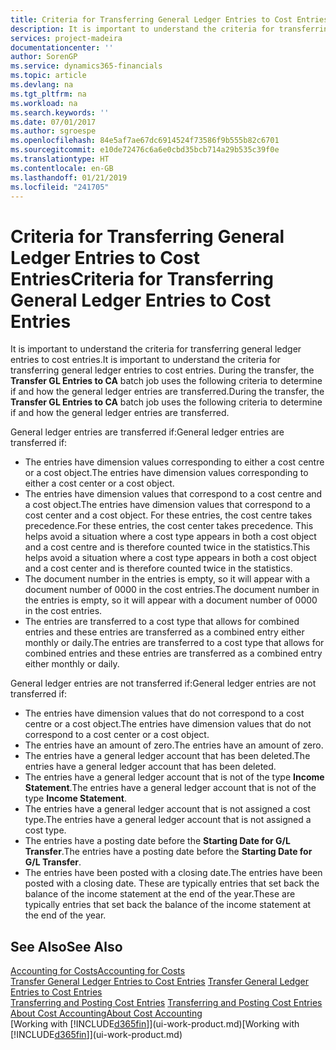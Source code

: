 ```yaml
---
title: Criteria for Transferring General Ledger Entries to Cost Entries | Microsoft Docs
description: It is important to understand the criteria for transferring general ledger entries to cost entries. During the transfer, the **Transfer GL Entries to CA** batch job uses the following criteria to determine if and how the general ledger entries are transferred.
services: project-madeira
documentationcenter: ''
author: SorenGP
ms.service: dynamics365-financials
ms.topic: article
ms.devlang: na
ms.tgt_pltfrm: na
ms.workload: na
ms.search.keywords: ''
ms.date: 07/01/2017
ms.author: sgroespe
ms.openlocfilehash: 84e5af7ae67dc6914524f73586f9b555b82c6701
ms.sourcegitcommit: e10de72476c6a6e0cbd35bcb714a29b535c39f0e
ms.translationtype: HT
ms.contentlocale: en-GB
ms.lasthandoff: 01/21/2019
ms.locfileid: "241705"
---
```

# <a name="criteria-for-transferring-general-ledger-entries-to-cost-entries"></a><span data-ttu-id="1853e-104">Criteria for Transferring General Ledger Entries to Cost Entries</span><span class="sxs-lookup"><span data-stu-id="1853e-104">Criteria for Transferring General Ledger Entries to Cost Entries</span></span>
<span data-ttu-id="1853e-105">It is important to understand the criteria for transferring general ledger entries to cost entries.</span><span class="sxs-lookup"><span data-stu-id="1853e-105">It is important to understand the criteria for transferring general ledger entries to cost entries.</span></span> <span data-ttu-id="1853e-106">During the transfer, the **Transfer GL Entries to CA** batch job uses the following criteria to determine if and how the general ledger entries are transferred.</span><span class="sxs-lookup"><span data-stu-id="1853e-106">During the transfer, the **Transfer GL Entries to CA** batch job uses the following criteria to determine if and how the general ledger entries are transferred.</span></span>  

<span data-ttu-id="1853e-107">General ledger entries are transferred if:</span><span class="sxs-lookup"><span data-stu-id="1853e-107">General ledger entries are transferred if:</span></span>  

-   <span data-ttu-id="1853e-108">The entries have dimension values corresponding to either a cost centre or a cost object.</span><span class="sxs-lookup"><span data-stu-id="1853e-108">The entries have dimension values corresponding to either a cost center or a cost object.</span></span>  
-   <span data-ttu-id="1853e-109">The entries have dimension values that correspond to a cost centre and a cost object.</span><span class="sxs-lookup"><span data-stu-id="1853e-109">The entries have dimension values that correspond to a cost center and a cost object.</span></span> <span data-ttu-id="1853e-110">For these entries, the cost centre takes precedence.</span><span class="sxs-lookup"><span data-stu-id="1853e-110">For these entries, the cost center takes precedence.</span></span> <span data-ttu-id="1853e-111">This helps avoid a situation where a cost type appears in both a cost object and a cost centre and is therefore counted twice in the statistics.</span><span class="sxs-lookup"><span data-stu-id="1853e-111">This helps avoid a situation where a cost type appears in both a cost object and a cost center and is therefore counted twice in the statistics.</span></span>  
-   <span data-ttu-id="1853e-112">The document number in the entries is empty, so it will appear with a document number of 0000 in the cost entries.</span><span class="sxs-lookup"><span data-stu-id="1853e-112">The document number in the entries is empty, so it will appear with a document number of 0000 in the cost entries.</span></span>  
-   <span data-ttu-id="1853e-113">The entries are transferred to a cost type that allows for combined entries and these entries are transferred as a combined entry either monthly or daily.</span><span class="sxs-lookup"><span data-stu-id="1853e-113">The entries are transferred to a cost type that allows for combined entries and these entries are transferred as a combined entry either monthly or daily.</span></span>  

<span data-ttu-id="1853e-114">General ledger entries are not transferred if:</span><span class="sxs-lookup"><span data-stu-id="1853e-114">General ledger entries are not transferred if:</span></span>  

-   <span data-ttu-id="1853e-115">The entries have dimension values that do not correspond to a cost centre or a cost object.</span><span class="sxs-lookup"><span data-stu-id="1853e-115">The entries have dimension values that do not correspond to a cost center or a cost object.</span></span>  
-   <span data-ttu-id="1853e-116">The entries have an amount of zero.</span><span class="sxs-lookup"><span data-stu-id="1853e-116">The entries have an amount of zero.</span></span>  
-   <span data-ttu-id="1853e-117">The entries have a general ledger account that has been deleted.</span><span class="sxs-lookup"><span data-stu-id="1853e-117">The entries have a general ledger account that has been deleted.</span></span>  
-   <span data-ttu-id="1853e-118">The entries have a general ledger account that is not of the type **Income Statement**.</span><span class="sxs-lookup"><span data-stu-id="1853e-118">The entries have a general ledger account that is not of the type **Income Statement**.</span></span>  
-   <span data-ttu-id="1853e-119">The entries have a general ledger account that is not assigned a cost type.</span><span class="sxs-lookup"><span data-stu-id="1853e-119">The entries have a general ledger account that is not assigned a cost type.</span></span>  
-   <span data-ttu-id="1853e-120">The entries have a posting date before the **Starting Date for G/L Transfer**.</span><span class="sxs-lookup"><span data-stu-id="1853e-120">The entries have a posting date before the **Starting Date for G/L Transfer**.</span></span>  
-   <span data-ttu-id="1853e-121">The entries have been posted with a closing date.</span><span class="sxs-lookup"><span data-stu-id="1853e-121">The entries have been posted with a closing date.</span></span> <span data-ttu-id="1853e-122">These are typically entries that set back the balance of the income statement at the end of the year.</span><span class="sxs-lookup"><span data-stu-id="1853e-122">These are typically entries that set back the balance of the income statement at the end of the year.</span></span>  

## <a name="see-also"></a><span data-ttu-id="1853e-123">See Also</span><span class="sxs-lookup"><span data-stu-id="1853e-123">See Also</span></span>  
[<span data-ttu-id="1853e-124">Accounting for Costs</span><span class="sxs-lookup"><span data-stu-id="1853e-124">Accounting for Costs</span></span>](finance-manage-cost-accounting.md)  
 <span data-ttu-id="1853e-125">[Transfer General Ledger Entries to Cost Entries](finance-how-to-transfer-general-ledger-entries-to-cost-entries.md) </span><span class="sxs-lookup"><span data-stu-id="1853e-125">[Transfer General Ledger Entries to Cost Entries](finance-how-to-transfer-general-ledger-entries-to-cost-entries.md) </span></span>  
 <span data-ttu-id="1853e-126">[Transferring and Posting Cost Entries](finance-transfer-and-post-cost-entries.md) </span><span class="sxs-lookup"><span data-stu-id="1853e-126">[Transferring and Posting Cost Entries](finance-transfer-and-post-cost-entries.md) </span></span>  
 [<span data-ttu-id="1853e-127">About Cost Accounting</span><span class="sxs-lookup"><span data-stu-id="1853e-127">About Cost Accounting</span></span>](finance-about-cost-accounting.md)  
 <span data-ttu-id="1853e-128">[Working with [!INCLUDE[d365fin](includes/d365fin_md.md)]](ui-work-product.md)</span><span class="sxs-lookup"><span data-stu-id="1853e-128">[Working with [!INCLUDE[d365fin](includes/d365fin_md.md)]](ui-work-product.md)</span></span>

